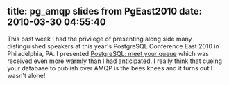 title: pg_amqp slides from PgEast2010
date: 2010-03-30 04:55:40
---

<p>This past week I had the privilege of presenting along side many distinguished speakers at this year's PostgreSQL Conference East 2010 in Philadelphia, PA.  I presented <a href="http://www.slideshare.net/postwait/postgresql-meet-your-queue">PostgreSQL: meet your queue</a> which was received even more warmly than I had anticipated.  I really think that cueing your database to publish over AMQP is the bees knees and it turns out I wasn't alone!</p>
